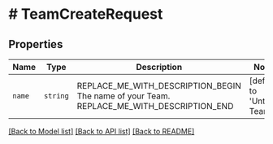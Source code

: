 # # TeamCreateRequest



## Properties

Name | Type | Description | Notes
------------ | ------------- | ------------- | -------------
| `name` | ```string``` | REPLACE_ME_WITH_DESCRIPTION_BEGIN The name of your Team. REPLACE_ME_WITH_DESCRIPTION_END |  [default to 'Untitled Team'] |

[[Back to Model list]](../../README.md#models) [[Back to API list]](../../README.md#endpoints) [[Back to README]](../../README.md)
